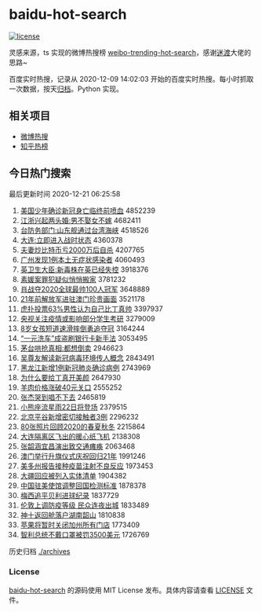 # baidu-hot-search

[![license](https://img.shields.io/github/license/Arrackisarookie/baidu-hot-search)](https://github.com/Arrackisarookie/baidu-hot-search/blob/master/LICENSE)

灵感来源，ts 实现的微博热搜榜 [weibo-trending-hot-search](https://github.com/justjavac/weibo-trending-hot-search)，感谢[迷渡](https://github.com/justjavac)大佬的思路~

百度实时热搜，记录从 2020-12-09 14:02:03 开始的百度实时热搜。每小时抓取一次数据，按天[归档](./archives)。Python 实现。

## 相关项目
+ [微博热搜](https://github.com/Arrackisarookie/weibo-hot-search)
+ [知乎热榜](https://github.com/Arrackisarookie/zhihu-top-search)

## 今日热门搜索

<!-- Rank Begin -->

最后更新时间 2020-12-21 06:25:58

1. [美国少年确诊新冠身亡临终前喷血](http://www.baidu.com/baidu?cl=3&tn=SE_baiduhomet8_jmjb7mjw&rsv_dl=fyb_top&fr=top1000&wd=%C3%C0%B9%FA%C9%D9%C4%EA%C8%B7%D5%EF%D0%C2%B9%DA%C9%ED%CD%F6%C1%D9%D6%D5%C7%B0%C5%E7%D1%AA) 4852239
1. [江浙兴起两头婚:男不娶女不嫁](http://www.baidu.com/baidu?cl=3&tn=SE_baiduhomet8_jmjb7mjw&rsv_dl=fyb_top&fr=top1000&wd=%BD%AD%D5%E3%D0%CB%C6%F0%C1%BD%CD%B7%BB%E9%3A%C4%D0%B2%BB%C8%A2%C5%AE%B2%BB%BC%DE) 4682411
1. [台防务部门:山东舰通过台湾海峡](http://www.baidu.com/baidu?cl=3&tn=SE_baiduhomet8_jmjb7mjw&rsv_dl=fyb_top&fr=top1000&wd=%CC%A8%B7%C0%CE%F1%B2%BF%C3%C5%3A%C9%BD%B6%AB%BD%A2%CD%A8%B9%FD%CC%A8%CD%E5%BA%A3%CF%BF) 4518526
1. [大连:立即进入战时状态](http://www.baidu.com/baidu?cl=3&tn=SE_baiduhomet8_jmjb7mjw&rsv_dl=fyb_top&fr=top1000&wd=%B4%F3%C1%AC%3A%C1%A2%BC%B4%BD%F8%C8%EB%D5%BD%CA%B1%D7%B4%CC%AC) 4360378
1. [夫妻炒比特币亏2000万后自杀](http://www.baidu.com/baidu?cl=3&tn=SE_baiduhomet8_jmjb7mjw&rsv_dl=fyb_top&fr=top1000&wd=%B7%F2%C6%DE%B3%B4%B1%C8%CC%D8%B1%D2%BF%F72000%CD%F2%BA%F3%D7%D4%C9%B1) 4207765
1. [广州发现1例本土无症状感染者](http://www.baidu.com/baidu?cl=3&tn=SE_baiduhomet8_jmjb7mjw&rsv_dl=fyb_top&fr=top1000&wd=%B9%E3%D6%DD%B7%A2%CF%D61%C0%FD%B1%BE%CD%C1%CE%DE%D6%A2%D7%B4%B8%D0%C8%BE%D5%DF) 4060493
1. [英卫生大臣:新毒株在英已经失控](http://www.baidu.com/baidu?cl=3&tn=SE_baiduhomet8_jmjb7mjw&rsv_dl=fyb_top&fr=top1000&wd=%D3%A2%CE%C0%C9%FA%B4%F3%B3%BC%3A%D0%C2%B6%BE%D6%EA%D4%DA%D3%A2%D2%D1%BE%AD%CA%A7%BF%D8) 3918376
1. [素媛案罪犯疑似悄悄搬家](http://www.baidu.com/baidu?cl=3&tn=SE_baiduhomet8_jmjb7mjw&rsv_dl=fyb_top&fr=top1000&wd=%CB%D8%E6%C2%B0%B8%D7%EF%B7%B8%D2%C9%CB%C6%C7%C4%C7%C4%B0%E1%BC%D2) 3781232
1. [肖战夺2020全球最帅100人冠军](http://www.baidu.com/baidu?cl=3&tn=SE_baiduhomet8_jmjb7mjw&rsv_dl=fyb_top&fr=top1000&wd=%D0%A4%D5%BD%B6%E12020%C8%AB%C7%F2%D7%EE%CB%A7100%C8%CB%B9%DA%BE%FC) 3648889
1. [21年前解放军进驻澳门珍贵画面](http://www.baidu.com/baidu?cl=3&tn=SE_baiduhomet8_jmjb7mjw&rsv_dl=fyb_top&fr=top1000&wd=21%C4%EA%C7%B0%BD%E2%B7%C5%BE%FC%BD%F8%D7%A4%B0%C4%C3%C5%D5%E4%B9%F3%BB%AD%C3%E6) 3521178
1. [虎扑投票63%男性认为自己比丁真帅](http://www.baidu.com/baidu?cl=3&tn=SE_baiduhomet8_jmjb7mjw&rsv_dl=fyb_top&fr=top1000&wd=%BB%A2%C6%CB%CD%B6%C6%B163%25%C4%D0%D0%D4%C8%CF%CE%AA%D7%D4%BC%BA%B1%C8%B6%A1%D5%E6%CB%A7) 3397937
1. [央视关注疫情或影响部分学生考研](http://www.baidu.com/baidu?cl=3&tn=SE_baiduhomet8_jmjb7mjw&rsv_dl=fyb_top&fr=top1000&wd=%D1%EB%CA%D3%B9%D8%D7%A2%D2%DF%C7%E9%BB%F2%D3%B0%CF%EC%B2%BF%B7%D6%D1%A7%C9%FA%BF%BC%D1%D0) 3279009
1. [8岁女孩短道速滑摔倒勇追夺冠](http://www.baidu.com/baidu?cl=3&tn=SE_baiduhomet8_jmjb7mjw&rsv_dl=fyb_top&fr=top1000&wd=8%CB%EA%C5%AE%BA%A2%B6%CC%B5%C0%CB%D9%BB%AC%CB%A4%B5%B9%D3%C2%D7%B7%B6%E1%B9%DA) 3164244
1. [“一元洗车”成盗刷银行卡新手法](http://www.baidu.com/baidu?cl=3&tn=SE_baiduhomet8_jmjb7mjw&rsv_dl=fyb_top&fr=top1000&wd=%A1%B0%D2%BB%D4%AA%CF%B4%B3%B5%A1%B1%B3%C9%B5%C1%CB%A2%D2%F8%D0%D0%BF%A8%D0%C2%CA%D6%B7%A8) 3053495
1. [茅台哄抢真相:都想倒卖](http://www.baidu.com/baidu?cl=3&tn=SE_baiduhomet8_jmjb7mjw&rsv_dl=fyb_top&fr=top1000&wd=%C3%A9%CC%A8%BA%E5%C7%C0%D5%E6%CF%E0%3A%B6%BC%CF%EB%B5%B9%C2%F4) 2946623
1. [吴尊友解读新冠病毒环境传人概念](http://www.baidu.com/baidu?cl=3&tn=SE_baiduhomet8_jmjb7mjw&rsv_dl=fyb_top&fr=top1000&wd=%CE%E2%D7%F0%D3%D1%BD%E2%B6%C1%D0%C2%B9%DA%B2%A1%B6%BE%BB%B7%BE%B3%B4%AB%C8%CB%B8%C5%C4%EE) 2843491
1. [黑龙江新增1例新冠肺炎确诊病例](http://www.baidu.com/baidu?cl=3&tn=SE_baiduhomet8_jmjb7mjw&rsv_dl=fyb_top&fr=top1000&wd=%BA%DA%C1%FA%BD%AD%D0%C2%D4%F61%C0%FD%D0%C2%B9%DA%B7%CE%D1%D7%C8%B7%D5%EF%B2%A1%C0%FD) 2743969
1. [为什么要给丁真开美颜](http://www.baidu.com/baidu?cl=3&tn=SE_baiduhomet8_jmjb7mjw&rsv_dl=fyb_top&fr=top1000&wd=%CE%AA%CA%B2%C3%B4%D2%AA%B8%F8%B6%A1%D5%E6%BF%AA%C3%C0%D1%D5) 2647930
1. [羊肉价格涨破40元关口](http://www.baidu.com/baidu?cl=3&tn=SE_baiduhomet8_jmjb7mjw&rsv_dl=fyb_top&fr=top1000&wd=%D1%F2%C8%E2%BC%DB%B8%F1%D5%C7%C6%C640%D4%AA%B9%D8%BF%DA) 2555252
1. [张杰哭到唱不下去](http://www.baidu.com/baidu?cl=3&tn=SE_baiduhomet8_jmjb7mjw&rsv_dl=fyb_top&fr=top1000&wd=%D5%C5%BD%DC%BF%DE%B5%BD%B3%AA%B2%BB%CF%C2%C8%A5) 2465819
1. [小熊座流星雨22日将登场](http://www.baidu.com/baidu?cl=3&tn=SE_baiduhomet8_jmjb7mjw&rsv_dl=fyb_top&fr=top1000&wd=%D0%A1%D0%DC%D7%F9%C1%F7%D0%C7%D3%EA22%C8%D5%BD%AB%B5%C7%B3%A1) 2379515
1. [北京平谷新增密切接触者3例](http://www.baidu.com/baidu?cl=3&tn=SE_baiduhomet8_jmjb7mjw&rsv_dl=fyb_top&fr=top1000&wd=%B1%B1%BE%A9%C6%BD%B9%C8%D0%C2%D4%F6%C3%DC%C7%D0%BD%D3%B4%A5%D5%DF3%C0%FD) 2296232
1. [80张照片回顾2020的春夏秋冬](http://www.baidu.com/baidu?cl=3&tn=SE_baiduhomet8_jmjb7mjw&rsv_dl=fyb_top&fr=top1000&wd=80%D5%C5%D5%D5%C6%AC%BB%D8%B9%CB2020%B5%C4%B4%BA%CF%C4%C7%EF%B6%AC) 2215864
1. [大连隔离区飞出的暖心纸飞机](http://www.baidu.com/baidu?cl=3&tn=SE_baiduhomet8_jmjb7mjw&rsv_dl=fyb_top&fr=top1000&wd=%B4%F3%C1%AC%B8%F4%C0%EB%C7%F8%B7%C9%B3%F6%B5%C4%C5%AF%D0%C4%D6%BD%B7%C9%BB%FA) 2138308
1. [张韶涵宜昌演出致交通瘫痪](http://www.baidu.com/baidu?cl=3&tn=SE_baiduhomet8_jmjb7mjw&rsv_dl=fyb_top&fr=top1000&wd=%D5%C5%C9%D8%BA%AD%D2%CB%B2%FD%D1%DD%B3%F6%D6%C2%BD%BB%CD%A8%CC%B1%BB%BE) 2063468
1. [澳门举行升旗仪式庆祝回归21年](http://www.baidu.com/baidu?cl=3&tn=SE_baiduhomet8_jmjb7mjw&rsv_dl=fyb_top&fr=top1000&wd=%B0%C4%C3%C5%BE%D9%D0%D0%C9%FD%C6%EC%D2%C7%CA%BD%C7%EC%D7%A3%BB%D8%B9%E921%C4%EA) 1991246
1. [美多州报告接种疫苗注射不良反应](http://www.baidu.com/baidu?cl=3&tn=SE_baiduhomet8_jmjb7mjw&rsv_dl=fyb_top&fr=top1000&wd=%C3%C0%B6%E0%D6%DD%B1%A8%B8%E6%BD%D3%D6%D6%D2%DF%C3%E7%D7%A2%C9%E4%B2%BB%C1%BC%B7%B4%D3%A6) 1973453
1. [大疆回应被列入实体清单](http://www.baidu.com/baidu?cl=3&tn=SE_baiduhomet8_jmjb7mjw&rsv_dl=fyb_top&fr=top1000&wd=%B4%F3%BD%AE%BB%D8%D3%A6%B1%BB%C1%D0%C8%EB%CA%B5%CC%E5%C7%E5%B5%A5) 1904382
1. [中国驻美使馆调整回国检测标准](http://www.baidu.com/baidu?cl=3&tn=SE_baiduhomet8_jmjb7mjw&rsv_dl=fyb_top&fr=top1000&wd=%D6%D0%B9%FA%D7%A4%C3%C0%CA%B9%B9%DD%B5%F7%D5%FB%BB%D8%B9%FA%BC%EC%B2%E2%B1%EA%D7%BC) 1878378
1. [梅西追平贝利进球纪录](http://www.baidu.com/baidu?cl=3&tn=SE_baiduhomet8_jmjb7mjw&rsv_dl=fyb_top&fr=top1000&wd=%C3%B7%CE%F7%D7%B7%C6%BD%B1%B4%C0%FB%BD%F8%C7%F2%BC%CD%C2%BC) 1837729
1. [伦敦上调防疫等级 民众连夜出城](http://www.baidu.com/baidu?cl=3&tn=SE_baiduhomet8_jmjb7mjw&rsv_dl=fyb_top&fr=top1000&wd=%C2%D7%B6%D8%C9%CF%B5%F7%B7%C0%D2%DF%B5%C8%BC%B6%20%C3%F1%D6%DA%C1%AC%D2%B9%B3%F6%B3%C7) 1833489
1. [神十返回舱落户湖南韶山](http://www.baidu.com/baidu?cl=3&tn=SE_baiduhomet8_jmjb7mjw&rsv_dl=fyb_top&fr=top1000&wd=%C9%F1%CA%AE%B7%B5%BB%D8%B2%D5%C2%E4%BB%A7%BA%FE%C4%CF%C9%D8%C9%BD) 1810838
1. [苹果将暂时关闭加州所有门店](http://www.baidu.com/baidu?cl=3&tn=SE_baiduhomet8_jmjb7mjw&rsv_dl=fyb_top&fr=top1000&wd=%C6%BB%B9%FB%BD%AB%D4%DD%CA%B1%B9%D8%B1%D5%BC%D3%D6%DD%CB%F9%D3%D0%C3%C5%B5%EA) 1773409
1. [智利总统不戴口罩被罚3500美元](http://www.baidu.com/baidu?cl=3&tn=SE_baiduhomet8_jmjb7mjw&rsv_dl=fyb_top&fr=top1000&wd=%D6%C7%C0%FB%D7%DC%CD%B3%B2%BB%B4%F7%BF%DA%D5%D6%B1%BB%B7%A33500%C3%C0%D4%AA) 1726769
<!-- Rank End -->

历史归档 [./archives](./archives)

### License

[baidu-hot-search](https://github.com/Arrackisarookie/baidu-hot-search) 的源码使用 MIT License 发布。具体内容请查看 [LICENSE](./LICENSE) 文件。
